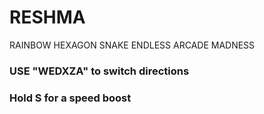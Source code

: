 # RESHMA
RAINBOW HEXAGON SNAKE
ENDLESS ARCADE MADNESS


### USE "WEDXZA" to switch directions
### Hold S for a speed boost
